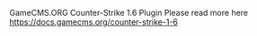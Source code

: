 GameCMS.ORG Counter-Strike 1.6 Plugin
Please read more here https://docs.gamecms.org/counter-strike-1-6
